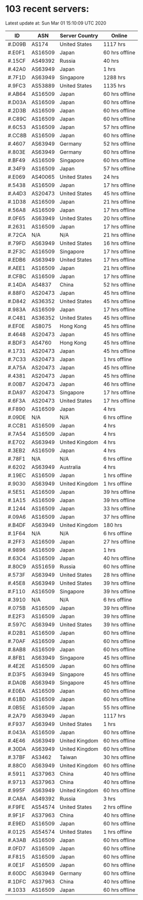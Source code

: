 # 103 recent servers:

Latest update at: Sun Mar 01 15:10:09 UTC 2020

| ID | ASN | Server Country | Online |
| -- | --- | -------------- | ------ |
| #.D09B | AS174 | United States | 1117 hrs |
| #.E0F1 | AS16509 | Japan | 60 hrs offline |
| #.15CF | AS49392 | Russia | 40 hrs |
| #.42A0 | AS63949 | Japan | 1 hrs |
| #.7F1D | AS63949 | Singapore | 1288 hrs |
| #.9FC3 | AS53889 | United States | 1135 hrs |
| #.AB64 | AS16509 | Japan | 60 hrs offline |
| #.D03A | AS16509 | Japan | 60 hrs offline |
| #.2D3B | AS16509 | Japan | 60 hrs offline |
| #.C89C | AS16509 | Japan | 60 hrs offline |
| #.6C53 | AS16509 | Japan | 57 hrs offline |
| #.CC8B | AS16509 | Japan | 60 hrs offline |
| #.4607 | AS63949 | Germany | 52 hrs offline |
| #.803E | AS63949 | Germany | 60 hrs offline |
| #.BF49 | AS16509 | Singapore | 60 hrs offline |
| #.34F9 | AS16509 | Japan | 57 hrs offline |
| #.E069 | AS40065 | United States | 24 hrs |
| #.5438 | AS16509 | Japan | 17 hrs offline |
| #.A4D3 | AS20473 | United States | 45 hrs offline |
| #.1D38 | AS16509 | Japan | 21 hrs offline |
| #.56A8 | AS16509 | Japan | 17 hrs offline |
| #.0F65 | AS63949 | United States | 20 hrs offline |
| #.2631 | AS16509 | Japan | 17 hrs offline |
| #.72CA | N/A | N/A | 21 hrs offline |
| #.79FD | AS63949 | United States | 16 hrs offline |
| #.2F3C | AS16509 | Singapore | 17 hrs offline |
| #.EDB6 | AS63949 | United States | 17 hrs offline |
| #.AEE1 | AS16509 | Japan | 21 hrs offline |
| #.CFBC | AS16509 | Japan | 17 hrs offline |
| #.14DA | AS4837 | China | 52 hrs offline |
| #.88F0 | AS20473 | Japan | 45 hrs offline |
| #.D842 | AS36352 | United States | 45 hrs offline |
| #.983A | AS16509 | Japan | 17 hrs offline |
| #.C481 | AS36352 | United States | 45 hrs offline |
| #.EF0E | AS8075 | Hong Kong | 45 hrs offline |
| #.4648 | AS20473 | Japan | 45 hrs offline |
| #.BDF3 | AS4760 | Hong Kong | 45 hrs offline |
| #.1731 | AS20473 | Japan | 45 hrs offline |
| #.7C33 | AS20473 | Japan | 1 hrs offline |
| #.A75A | AS20473 | Japan | 45 hrs offline |
| #.4381 | AS20473 | Japan | 45 hrs offline |
| #.00B7 | AS20473 | Japan | 46 hrs offline |
| #.DA97 | AS20473 | Singapore | 17 hrs offline |
| #.6F3A | AS20473 | United States | 17 hrs offline |
| #.F890 | AS16509 | Japan | 4 hrs |
| #.09DE | N/A | N/A | 6 hrs offline |
| #.CCB1 | AS16509 | Japan | 4 hrs |
| #.7A54 | AS16509 | Japan | 4 hrs |
| #.E702 | AS63949 | United Kingdom | 4 hrs |
| #.3EB2 | AS16509 | Japan | 4 hrs |
| #.78F1 | N/A | N/A | 6 hrs offline |
| #.6202 | AS63949 | Australia | 4 hrs |
| #.19EC | AS16509 | Japan | 1 hrs offline |
| #.9030 | AS63949 | United Kingdom | 1 hrs offline |
| #.5E51 | AS16509 | Japan | 39 hrs offline |
| #.1A15 | AS16509 | Japan | 39 hrs offline |
| #.1244 | AS16509 | Japan | 33 hrs offline |
| #.09A6 | AS16509 | Japan | 37 hrs offline |
| #.B4DF | AS63949 | United Kingdom | 180 hrs |
| #.1F64 | N/A | N/A | 6 hrs offline |
| #.2FF3 | AS16509 | Japan | 27 hrs offline |
| #.9896 | AS16509 | Japan | 1 hrs |
| #.63C4 | AS16509 | Japan | 40 hrs offline |
| #.80C9 | AS51659 | Russia | 60 hrs offline |
| #.573F | AS63949 | United States | 28 hrs offline |
| #.45E8 | AS63949 | United States | 39 hrs offline |
| #.F110 | AS16509 | Singapore | 39 hrs offline |
| #.3910 | N/A | N/A | 6 hrs offline |
| #.075B | AS16509 | Japan | 39 hrs offline |
| #.E2F3 | AS16509 | Japan | 39 hrs offline |
| #.597C | AS63949 | United States | 39 hrs offline |
| #.D2B1 | AS16509 | Japan | 60 hrs offline |
| #.70AF | AS16509 | Japan | 60 hrs offline |
| #.8AB8 | AS16509 | Japan | 60 hrs offline |
| #.8FB1 | AS63949 | Singapore | 45 hrs offline |
| #.4E2E | AS16509 | Japan | 60 hrs offline |
| #.D3F5 | AS63949 | Singapore | 45 hrs offline |
| #.DA0B | AS63949 | Singapore | 45 hrs offline |
| #.E0EA | AS16509 | Japan | 60 hrs offline |
| #.61BD | AS16509 | Japan | 60 hrs offline |
| #.0B5E | AS16509 | Japan | 55 hrs offline |
| #.2A79 | AS63949 | Japan | 1117 hrs |
| #.F937 | AS63949 | United States | 1 hrs |
| #.043A | AS16509 | Japan | 60 hrs offline |
| #.4E46 | AS63949 | United Kingdom | 60 hrs offline |
| #.30DA | AS63949 | United Kingdom | 60 hrs offline |
| #.37BF | AS3462 | Taiwan | 30 hrs offline |
| #.88C0 | AS63949 | United Kingdom | 60 hrs offline |
| #.5911 | AS37963 | China | 40 hrs offline |
| #.9713 | AS37963 | China | 40 hrs offline |
| #.995F | AS63949 | United Kingdom | 60 hrs offline |
| #.CA8A | AS49392 | Russia | 3 hrs |
| #.F9FE | AS54574 | United States | 2 hrs offline |
| #.9F1F | AS37963 | China | 40 hrs offline |
| #.E9ED | AS16509 | Japan | 60 hrs offline |
| #.0125 | AS54574 | United States | 1 hrs offline |
| #.A3AB | AS16509 | Japan | 60 hrs offline |
| #.0FD7 | AS16509 | Japan | 60 hrs offline |
| #.F815 | AS16509 | Japan | 60 hrs offline |
| #.0E1F | AS16509 | Japan | 60 hrs offline |
| #.60DC | AS63949 | Germany | 60 hrs offline |
| #.1DFC | AS37963 | China | 40 hrs offline |
| #.1033 | AS16509 | Japan | 60 hrs offline |

